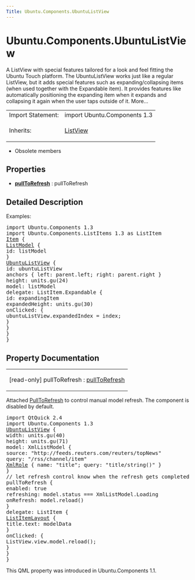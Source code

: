 ```yaml
---
Title: Ubuntu.Components.UbuntuListView
---
```


# Ubuntu.Components.UbuntuListView

<span class="subtitle"></span>
<!-- $$$UbuntuListView-brief -->
<p>A ListView with special features tailored for a look and feel fitting the Ubuntu Touch platform. The UbuntuListView works just like a regular ListView, but it adds special features such as expanding/collapsing items (when used together with the Expandable item). It provides features like automatically positioning the expanding item when it expands and collapsing it again when the user taps outside of it. More...</p>
<!-- @@@UbuntuListView -->
<table class="alignedsummary">
<tr><td class="memItemLeft rightAlign topAlign"> Import Statement:</td><td class="memItemRight bottomAlign"> import Ubuntu.Components 1.3</td></tr><tr><td class="memItemLeft rightAlign topAlign"> Inherits:</td><td class="memItemRight bottomAlign"> <p><a href="QtQuick.ListView.md">ListView</a></p>
</td></tr></table><ul>
<li>Obsolete members</li>
</ul>
<h2 id="properties">Properties</h2>
<ul>
<li class="fn"><b><b><a href="#pullToRefresh-prop">pullToRefresh</a></b></b> : pullToRefresh</li>
</ul>
<!-- $$$UbuntuListView-description -->
<h2 id="details">Detailed Description</h2>
</p>
<p>Examples:</p>
<pre class="qml">import Ubuntu.Components 1.3
import Ubuntu.Components.ListItems 1.3 as ListItem
<span class="type"><a href="QtQuick.Item.md">Item</a></span> {
<span class="type"><a href="QtQml.ListModel.md">ListModel</a></span> {
<span class="name">id</span>: <span class="name">listModel</span>
}
<span class="type"><a href="index.html">UbuntuListView</a></span> {
<span class="name">id</span>: <span class="name">ubuntuListView</span>
<span class="type">anchors</span> { <span class="name">left</span>: <span class="name">parent</span>.<span class="name">left</span>; <span class="name">right</span>: <span class="name">parent</span>.<span class="name">right</span> }
<span class="name">height</span>: <span class="name">units</span>.<span class="name">gu</span>(<span class="number">24</span>)
<span class="name">model</span>: <span class="name">listModel</span>
<span class="name">delegate</span>: <span class="name">ListItem</span>.Expandable {
<span class="name">id</span>: <span class="name">expandingItem</span>
<span class="name">expandedHeight</span>: <span class="name">units</span>.<span class="name">gu</span>(<span class="number">30</span>)
<span class="name">onClicked</span>: {
<span class="name">ubuntuListView</span>.<span class="name">expandedIndex</span> <span class="operator">=</span> <span class="name">index</span>;
}
}
}
}</pre>
<!-- @@@UbuntuListView -->
<h2>Property Documentation</h2>
<!-- $$$pullToRefresh -->
<table class="qmlname"><tr valign="top" id="pullToRefresh-prop"><td class="tblQmlPropNode"><p><span class="qmlreadonly">[read-only] </span><span class="name">pullToRefresh</span> : <span class="type"><a href="#pullToRefresh-prop">pullToRefresh</a></span></p></td></tr></table><p>Attached <a href="Ubuntu.Components.PullToRefresh.md">PullToRefresh</a> to control manual model refresh. The component is disabled by default.</p>
<pre class="qml">import QtQuick 2.4
import Ubuntu.Components 1.3
<span class="type"><a href="index.html">UbuntuListView</a></span> {
<span class="name">width</span>: <span class="name">units</span>.<span class="name">gu</span>(<span class="number">40</span>)
<span class="name">height</span>: <span class="name">units</span>.<span class="name">gu</span>(<span class="number">71</span>)
<span class="name">model</span>: <span class="name">XmlListModel</span> {
<span class="name">source</span>: <span class="string">&quot;http://feeds.reuters.com/reuters/topNews&quot;</span>
<span class="name">query</span>: <span class="string">&quot;/rss/channel/item&quot;</span>
<span class="type"><a href="QtQuick.XmlListModel.XmlRole.md">XmlRole</a></span> { <span class="name">name</span>: <span class="string">&quot;title&quot;</span>; <span class="name">query</span>: <span class="string">&quot;title/string()&quot;</span> }
}
<span class="comment">// let refresh control know when the refresh gets completed</span>
<span class="type">pullToRefresh</span> {
<span class="name">enabled</span>: <span class="number">true</span>
<span class="name">refreshing</span>: <span class="name">model</span>.<span class="name">status</span> <span class="operator">===</span> <span class="name">XmlListModel</span>.<span class="name">Loading</span>
<span class="name">onRefresh</span>: <span class="name">model</span>.<span class="name">reload</span>()
}
<span class="name">delegate</span>: <span class="name">ListItem</span> {
<span class="type"><a href="Ubuntu.Components.ListItemLayout.md">ListItemLayout</a></span> {
<span class="name">title</span>.text: <span class="name">modelData</span>
}
<span class="name">onClicked</span>: {
<span class="name">ListView</span>.<span class="name">view</span>.<span class="name">model</span>.<span class="name">reload</span>();
}
}
}</pre>
<p>This QML property was introduced in  Ubuntu.Components 1.1.</p>
<!-- @@@pullToRefresh -->
<br/>
